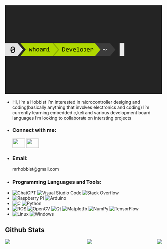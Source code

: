   ![Intro](https://github.com/Akhil130604/Akhil130604/blob/main/1121807.jpg)
-  Hi, I’m a Hobbist
   I’m interested in microcontroller desiging and coding(basically anything that involves electronics and coding)
   I’m currently learning embedded c,keli and various development board languages
   I’m looking to collaborate on intersting projects
-  <h3 align="left">Connect with me:</h3>
   <p align="left">
   <a href="[your link](https://www.instagram.com/akhil_isac_mathew)" target="(https://www.instagram.com/akhil_isac_mathew)"><img align="center" src="https://cdn.jsdelivr.net/npm/simple-icons@3.0.1/icons/linkedin.svg" alt="" height="30" width="40" /></a>
   <a href="[your link](https://www.linkedin.com/in/akihil-mathew-41336b289)" target="(https://www.linkedin.com/in/akihil-mathew-41336b289)"><img align="center" src="https://cdn.jsdelivr.net/npm/simple-icons@3.0.1/icons/instagram.svg" alt="" height="30" width="40" /></a>
-  <h3 align="left">Email:</h3> mrhobbist@gmail.com
-  <h3 align="left">Programming Languages and Tools:</h3>
-  ![ChatGPT](https://img.shields.io/badge/chatGPT-74aa9c?style=for-the-badge&logo=openai&logoColor=white)
   ![Visual Studio Code](https://img.shields.io/badge/Visual%20Studio%20Code-0078d7.svg?style=for-the-badge&logo=visual-studio-code&logoColor=white)
   ![Stack Overflow](https://img.shields.io/badge/-Stackoverflow-FE7A16?style=for-the-badge&logo=stack-overflow&logoColor=white)
-  ![Raspberry Pi](https://img.shields.io/badge/-RaspberryPi-C51A4A?style=for-the-badge&logo=Raspberry-Pi)
   ![Arduino](https://img.shields.io/badge/-Arduino-00979D?style=for-the-badge&logo=Arduino&logoColor=white)
-  ![C](https://img.shields.io/badge/c-%2300599C.svg?style=for-the-badge&logo=c&logoColor=white)
   ![Python](https://img.shields.io/badge/python-3670A0?style=for-the-badge&logo=python&logoColor=ffdd54)
-  ![ROS](https://img.shields.io/badge/ros-%230A0FF9.svg?style=for-the-badge&logo=ros&logoColor=white)
   ![OpenCV](https://img.shields.io/badge/opencv-%23white.svg?style=for-the-badge&logo=opencv&logoColor=white)
   ![Qt](https://img.shields.io/badge/Qt-%23217346.svg?style=for-the-badge&logo=Qt&logoColor=white)
   ![Matplotlib](https://img.shields.io/badge/Matplotlib-%23ffffff.svg?style=for-the-badge&logo=Matplotlib&logoColor=black)
   ![NumPy](https://img.shields.io/badge/numpy-%23013243.svg?style=for-the-badge&logo=numpy&logoColor=white)
   ![TensorFlow](https://img.shields.io/badge/TensorFlow-%23FF6F00.svg?style=for-the-badge&logo=TensorFlow&logoColor=white)
-  ![Linux](https://img.shields.io/badge/Linux-FCC624?style=for-the-badge&logo=linux&logoColor=black)
   ![Windows](https://img.shields.io/badge/Windows-0078D6?style=for-the-badge&logo=windows&logoColor=white)
<h2> Github Stats </h2>
<div style="text-align: center;">
    <a href="https://github.com/MrHobbist/github-readme-stats">
        <img height=180 style="float: left;" src="https://github-readme-stats.vercel.app/api?username=MrHobbist&show_icons=true&theme=transparent" />
    </a>
    <a href="https://github.com/MrHobbist/github-readme-stats">
        <img height=180 style="float: right;" src="https://github-readme-stats.vercel.app/api/top-langs?username=MrHobbist&layout=compact&theme=dark&show&langs_count=8&card_width=320" />
    </a>
    <a href="https://github.com/MrHobbist/github-readme-stats">
        <img height=180 style="margin-left: 40px;" src="http://github-readme-streak-stats.herokuapp.com?user=MrHobbist&theme=tokyonight" />
    </a>
</div>


